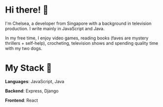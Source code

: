 # Hi there! 🦊

I'm Chelsea, a developer from Singapore with a background in television production. I write mainly in JavaScript and Java.

In my free time, I enjoy video games, reading books (faves are mystery thrillers + self-help), crocheting, television shows and spending quality time with my two dogs.

# My Stack 👾

**Languages**: JavaScript, Java

**Backend**: Express, Django

**Frontend**: React
